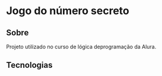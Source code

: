 <h1>Jogo do número secreto</h1>

<h2> Sobre</h2>
<p> Projeto utilizado no curso de lógica deprogramação da Alura.</p>

## Tecnologias
